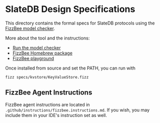 # SlateDB Design Specifications

This directory contains the formal specs for SlateDB protocols using the [FizzBee model checker](https://fizzbee.io).

More about the tool and the instructions:

- [Run the model checker](https://github.com/fizzbee-io/fizzbee?tab=readme-ov-file#run-a-model-checker)
- [FizzBee Homebrew package](https://github.com/fizzbee-io/homebrew-fizzbee)
- [FizzBee playground](https://fizzbee.io/play)

Once installed from source and set the PATH, you can run with

```
fizz specs/kvstore/KeyValueStore.fizz
```

## FizzBee Agent Instructions

FizzBee agent instructions are located in `.github/instructions/fizzbee.instructions.md`. If you wish, you may include them in your IDE's instruction set as well.